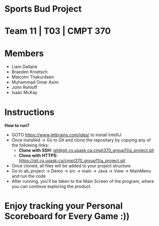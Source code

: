 # Sports Bud Project
# Team 11 | T03 | CMPT 370

# Members
- Liam Dallaire
- Braeden Kroetsch
- Malcolm Thakurdeen
- Muhammad Omar Asim
- John Rohloff
- Isaac McKay

# Instructions

**How to run?**
- GOTO https://www.jetbrains.com/idea/ to install IntelliJ
- Once installed -> Go to Git and clone the repositary by copying any of the following links:
    - **Clone with SSH:** [git@git.cs.usask.ca:cmpt370_group11/a_project.git](git@git.cs.usask.ca:cmpt370_group11/a_project.git)
    - **Clone with HTTPS:** https://git.cs.usask.ca/cmpt370_group11/a_project.git
- Once cloned, all files will be added to your project structure
- Go to ab_project -> Demo -> src -> main -> Java -> View -> MainMenu and run the code
- After running, you'll be taken to the Main Screen of the program, where you can continue exploring the product.

# Enjoy tracking your Personal Scoreboard for Every Game :))
